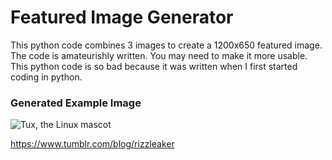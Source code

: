 # Featured Image Generator
This python code combines 3 images to create a 1200x650 featured image. The code is amateurishly written. You may need to make it more usable. This python code is so bad because it was written when I first started coding in python.

### Generated Example Image

![Tux, the Linux mascot](https://i.ibb.co/X2ywHS3/kristen-bell.jpg)

https://www.tumblr.com/blog/rizzleaker
